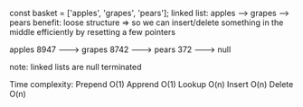 const basket = ['apples', 'grapes', 'pears'];
linked list: apples --> grapes --> pears
benefit: loose structure => so we can insert/delete something in the middle efficiently by resetting a few pointers

apples 
8947 ---> grapes
            8742 ---> pears
                        372 ---> null

note: linked lists are null terminated 

Time complexity:
Prepend O(1)
Apprend O(1)
Lookup O(n)
Insert O(n)
Delete O(n)